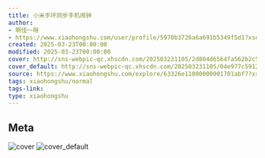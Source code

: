 ```yaml
---
title: 小米手环同步手机闹钟
author:
- 啊佳～呀
- https://www.xiaohongshu.com/user/profile/5970b3726a6a691b5349f5d1?xsec_token=undefined
created: 2025-03-23T00:00:00
modified: 2025-03-23T00:00:00
cover: http://sns-webpic-qc.xhscdn.com/202503231105/2d804d6564fa562b2c5f766cc72fccef/03029r016ekukgvdakx010omiajbb99vte!nc_n_webp_prv_1
cover_default: http://sns-webpic-qc.xhscdn.com/202503231105/04e977c5912d6bf0b73a3919cd5ed59f/03029r016ekukgvdakx010omiajbb99vte!nc_n_webp_mw_1
source: https://www.xiaohongshu.com/explore/63326e11000000001701abf7?xsec_token=ABdXaw8FknAG0fxeoH8NutRgotmfEOoqkoIRoXbY05un4=
tags: xiaohongshu/normal
tags-link:
type: xiaohongshu
---
```


## Meta

![cover](http://sns-webpic-qc.xhscdn.com/202503231105/2d804d6564fa562b2c5f766cc72fccef/03029r016ekukgvdakx010omiajbb99vte!nc_n_webp_prv_1)
![cover_default](http://sns-webpic-qc.xhscdn.com/202503231105/04e977c5912d6bf0b73a3919cd5ed59f/03029r016ekukgvdakx010omiajbb99vte!nc_n_webp_mw_1)
